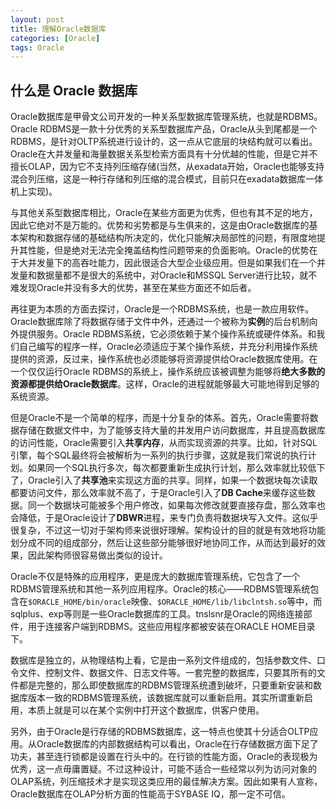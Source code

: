 ```yaml
---
layout: post
title: 理解Oracle数据库
categories: [Oracle]
tags: Oracle
---
```


## 什么是 Oracle 数据库

Oracle数据库是甲骨文公司开发的一种关系型数据库管理系统，也就是RDBMS。Oracle RDBMS是一款十分优秀的关系型数据库产品，Oracle从头到尾都是一个RDBMS，是针对OLTP系统进行设计的，这一点从它底层的块结构就可以看出。Oracle在大并发量和海量数据关系型检索方面具有十分优越的性能，但是它并不擅长OLAP，因为它不支持列压缩存储(当然，从exadata开始，Oracle也能够支持混合列压缩，这是一种行存储和列压缩的混合模式，目前只在exadata数据库一体机上实现)。

与其他关系型数据库相比，Oracle在某些方面更为优秀，但也有其不足的地方，因此它绝对不是万能的。优势和劣势都是与生俱来的，这是由Oracle数据库的基本架构和数据存储的基础结构所决定的，优化只能解决局部性的问题，有限度地提升其性能，但是绝对无法完全掩盖结构性问题带来的负面影响。Oracle的优势在于大并发量下的高吞吐能力，因此很适合大型企业级应用。但是如果我们在一个并发量和数据量都不是很大的系统中，对Oracle和MSSQL Server进行比较，就不难发现Oracle并没有多大的优势，甚至在某些方面还不如后者。

再往更为本质的方面去探讨，Oracle是一个RDBMS系统，也是一款应用软件。Oracle数据库除了将数据存储于文件中外，还通过一个被称为**实例**的后台机制向外提供服务。Oracle RDBMS系统，它必须依赖于某个操作系统或硬件体系。和我们自己编写的程序一样，Oracle必须适应于某个操作系统，并充分利用操作系统提供的资源，反过来，操作系统也必须能够将资源提供给Oracle数据库使用。在一个仅仅运行Oracle RDBMS的系统上，操作系统应该被调整为能够将**绝大多数的资源都提供给Oracle数据库**。这样，Oracle的进程就能够最大可能地得到足够的系统资源。

但是Oracle不是一个简单的程序，而是十分复杂的体系。首先，Oracle需要将数据存储在数据文件中，为了能够支持大量的并发用户访问数据库，并且提高数据库的访问性能，Oracle需要引入**共享内存**，从而实现资源的共享。比如，针对SQL引擎，每个SQL最终将会被解析为一系列的执行步骤，这就是我们常说的执行计划。如果同一个SQL执行多次，每次都要重新生成执行计划，那么效率就比较低下了，Oracle引入了**共享池**来实现这方面的共享。同样，如果一个数据块每次读取都要访问文件，那么效率就不高了，于是Oracle引入了**DB Cache**来缓存这些数据。同一个数据块可能被多个用户修改，如果每次修改就要直接存盘，那么效率也会降低，于是Oracle设计了**DBWR**进程，来专门负责将数据块写入文件。这似乎很复杂，不过这一切对于架构师来说很好理解。架构设计的目的就是有效地将功能划分成不同的组成部分，然后让这些部分能够很好地协同工作，从而达到最好的效果，因此架构师很容易做出类似的设计。

Oracle不仅是特殊的应用程序，更是庞大的数据库管理系统，它包含了一个RDBMS管理系统和其他一系列应用程序。Oracle的核心——RDBMS管理系统包含在`$ORACLE_HOME/bin/oracle`映像、`$ORACLE_HOME/lib/libclntsh.so`等中，而sqlplus、exp等则是一些Oracle数据库的工具。tnslsnr是Oracle的网络连接部件，用于连接客户端到RDBMS。这些应用程序都被安装在ORACLE HOME目录下。

数据库是独立的，从物理结构上看，它是由一系列文件组成的，包括参数文件、口令文件、控制文件、数据文件、日志文件等。一套完整的数据库，只要其所有的文件都是完整的，那么即使数据库的RDBMS管理系统遭到破坏，只要重新安装和数据库版本一致的RDBMS管理系统，该数据库就可以重新启用。其实所谓重新启用，本质上就是可以在某个实例中打开这个数据库，供客户使用。

另外，由于Oracle是行存储的RDBMS数据库，这一特点也使其十分适合OLTP应用。从Oracle数据库的内部数据结构可以看出，Oracle在行存储数据方面下足了功夫，甚至连行锁都是设置在行头中的。在行锁的性能方面，Oracle的表现极为优秀，这一点毋庸置疑。不过这种设计，可能不适合一些经常以列为访问对象的OLAP系统，列压缩技术才是实现这类应用的最佳解决方案。因此如果有人宣称，Oracle数据库在OLAP分析方面的性能高于SYBASE IQ，那一定不可信。

